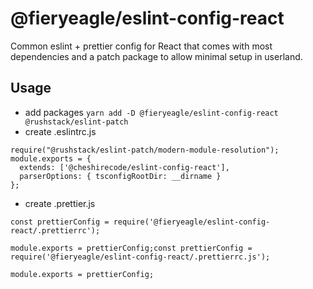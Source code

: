 # @fieryeagle/eslint-config-react

Common eslint + prettier config for React that comes with most dependencies and a patch package to allow minimal setup in userland.

## Usage

- add packages `yarn add -D @fieryeagle/eslint-config-react @rushstack/eslint-patch`
- create .eslintrc.js

```
require("@rushstack/eslint-patch/modern-module-resolution");
module.exports = {
  extends: ['@cheshirecode/eslint-config-react'],
  parserOptions: { tsconfigRootDir: __dirname }
};
```
- create .prettier.js
```
const prettierConfig = require('@fieryeagle/eslint-config-react/.prettierrc');

module.exports = prettierConfig;const prettierConfig = require('@fieryeagle/eslint-config-react/.prettierrc.js');

module.exports = prettierConfig;
```